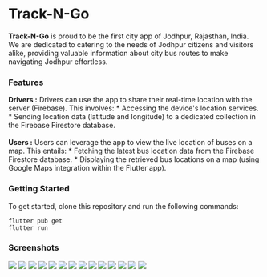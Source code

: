 # Track-N-Go

**Track-N-Go** is proud to be the first city app of Jodhpur, Rajasthan, India. We are dedicated to catering to the needs of Jodhpur citizens and visitors alike, providing valuable information about city bus routes to make navigating Jodhpur effortless.

### Features
**Drivers :** Drivers can use the app to share their real-time location with the server
(Firebase). This involves: 
    * Accessing the device's location services.
    * Sending location data (latitude and longitude) to a dedicated collection in the 
      Firebase Firestore database.
      </br></br>
**Users :** Users can leverage the app to view the live location of buses on a map. This 
entails:
    * Fetching the latest bus location data from the Firebase Firestore database.
    * Displaying the retrieved bus locations on a map (using Google Maps integration 
      within the Flutter app).
### Getting Started

To get started, clone this repository and run the following commands:

  ```
  flutter pub get
  flutter run
  ```

### Screenshots
<img src="https://github.com/Abhishekbagdiya01/Bus-tracker-app/blob/main/screenshots/splash.png" />
<img src="https://github.com/Abhishekbagdiya01/Bus-tracker-app/blob/main/screenshots/auth_option.png" />
<img src="https://github.com/Abhishekbagdiya01/Bus-tracker-app/blob/main/screenshots/driver_signup.png" />
<img src="https://github.com/Abhishekbagdiya01/Bus-tracker-app/blob/main/screenshots/driver_login.png" />
<img src="https://github.com/Abhishekbagdiya01/Bus-tracker-app/blob/main/screenshots/driver_home.png" />
<img src="https://github.com/Abhishekbagdiya01/Bus-tracker-app/blob/main/screenshots/driver_edit.png" />
<img src="https://github.com/Abhishekbagdiya01/Bus-tracker-app/blob/main/screenshots/driver_drawer.png" />
<img src="https://github.com/Abhishekbagdiya01/Bus-tracker-app/blob/main/screenshots/user_signup.png" />
<img src="https://github.com/Abhishekbagdiya01/Bus-tracker-app/blob/main/screenshots/user_home.png" />
<img src="https://github.com/Abhishekbagdiya01/Bus-tracker-app/blob/main/screenshots/user_home_r1.png" />
<img src="https://github.com/Abhishekbagdiya01/Bus-tracker-app/blob/main/screenshots/routes.png" />
<img src="https://github.com/Abhishekbagdiya01/Bus-tracker-app/blob/main/screenshots/complete_route.png" />
<img src="https://github.com/Abhishekbagdiya01/Bus-tracker-app/blob/main/screenshots/profile.png" />
<img src="https://github.com/Abhishekbagdiya01/Bus-tracker-app/blob/main/screenshots/T&D.png" />

###
